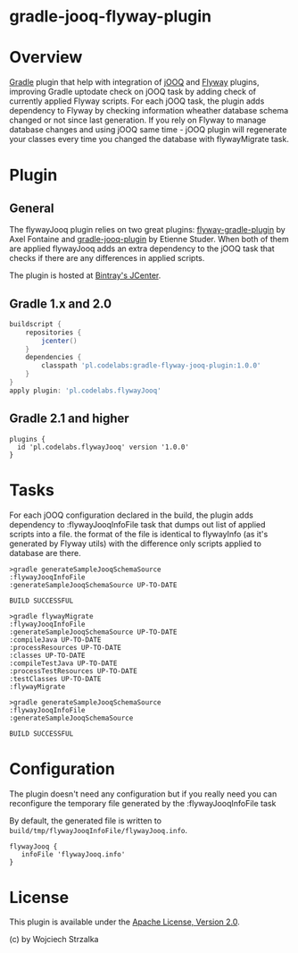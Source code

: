 gradle-jooq-flyway-plugin
==================

# Overview
[Gradle](http://www.gradle.org) plugin that help with integration of [jOOQ](http://www.jooq.org) and [Flyway](http://www.flywaydb.org)
plugins, improving Gradle uptodate check on jOOQ task by adding check of currently applied Flyway scripts.
For each jOOQ task, the plugin adds dependency to Flyway by checking information wheather database schema changed or not since last generation. 
If you rely on Flyway to manage database changes and using jOOQ same time - jOOQ plugin will regenerate your classes every time 
you changed the database with flywayMigrate task.  

# Plugin

## General
The flywayJooq plugin relies on two great plugins: [flyway-gradle-plugin](https://github.com/flyway/flyway) by Axel Fontaine 
and [gradle-jooq-plugin](https://github.com/etiennestuder/gradle-jooq-plugin) by Etienne Studer. 
When both of them are applied flywayJooq adds an extra dependency to the jOOQ task that checks if there are any differences in applied scripts.

The plugin is hosted at [Bintray's JCenter](https://bintray.com/wstrzalka/gradle-plugins/gradle-flyway-jooq-plugin).

## Gradle 1.x and 2.0
```groovy
buildscript {
    repositories {
        jcenter()
    }
    dependencies {
        classpath 'pl.codelabs:gradle-flyway-jooq-plugin:1.0.0'
    }
}
apply plugin: 'pl.codelabs.flywayJooq'
```

## Gradle 2.1 and higher
```
plugins {
  id 'pl.codelabs.flywayJooq' version '1.0.0'
}
```

# Tasks
For each jOOQ configuration declared in the build, the plugin adds dependency to :flywayJooqInfoFile task that dumps out list of applied scripts into a file.
the format of the file is identical to flywayInfo (as it's generated by Flyway utils) with the difference only scripts applied to database are there.

```console
>gradle generateSampleJooqSchemaSource
:flywayJooqInfoFile                                                                  
:generateSampleJooqSchemaSource UP-TO-DATE      
               
BUILD SUCCESSFUL

>gradle flywayMigrate 
:flywayJooqInfoFile                                                                  
:generateSampleJooqSchemaSource UP-TO-DATE      
:compileJava UP-TO-DATE                                          
:processResources UP-TO-DATE      
:classes UP-TO-DATE      
:compileTestJava UP-TO-DATE                                              
:processTestResources UP-TO-DATE      
:testClasses UP-TO-DATE      
:flywayMigrate                                                                    

>gradle generateSampleJooqSchemaSource
:flywayJooqInfoFile                                                                  
:generateSampleJooqSchemaSource
               
BUILD SUCCESSFUL
```

# Configuration

The plugin doesn't need any configuration but if you really need you can reconfigure the temporary file generated by the :flywayJooqInfoFile task

By default, the generated file is written to `build/tmp/flywayJooqInfoFile/flywayJooq.info`.

```
flywayJooq {
   infoFile 'flywayJooq.info'
}
```
# License

This plugin is available under the [Apache License, Version 2.0](http://www.apache.org/licenses/LICENSE-2.0.html).

(c) by Wojciech Strzalka
